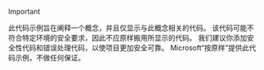 > [!IMPORTANT]
> 此代码示例旨在阐释一个概念，并且仅显示与此概念相关的代码。 该代码可能不符合特定环境的安全要求，因此不应原样搬用所显示的代码。 我们建议你添加安全性代码和错误处理代码，以使项目更加安全可靠。 Microsoft“按原样”提供此代码示例，不做任何保证。
